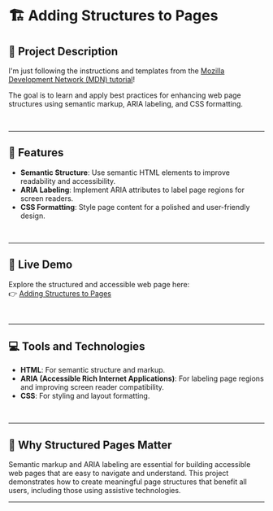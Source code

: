 # 🏗️ **Adding Structures to Pages**

## 📝 **Project Description**

I'm just following the instructions and templates from the [Mozilla Development Network (MDN) tutorial](https://developer.mozilla.org/en-US/docs/Learn_web_development/Core/Structuring_content/Structuring_documents)! 

The goal is to learn and apply best practices for enhancing web page structures using semantic markup, ARIA labeling, and CSS formatting. 


<br>

---

## 🌟 **Features**

- **Semantic Structure**: Use semantic HTML elements to improve readability and accessibility.  
- **ARIA Labeling**: Implement ARIA attributes to label page regions for screen readers.  
- **CSS Formatting**: Style page content for a polished and user-friendly design.  

<br>

---

## 🚀 **Live Demo**

Explore the structured and accessible web page here:  
👉 [Adding Structures to Pages](https://minko82.github.io/Adding-structures-to-pages/)

<br>

---

## 💻 **Tools and Technologies**

- **HTML**: For semantic structure and markup.  
- **ARIA (Accessible Rich Internet Applications)**: For labeling page regions and improving screen reader compatibility.  
- **CSS**: For styling and layout formatting.  

<br>

---

## 📖 **Why Structured Pages Matter**

Semantic markup and ARIA labeling are essential for building accessible web pages that are easy to navigate and understand. This project demonstrates how to create meaningful page structures that benefit all users, including those using assistive technologies.

---
